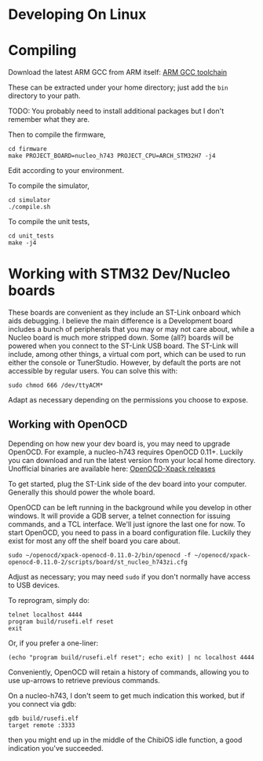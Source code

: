 # Developing On Linux

# Compiling

Download the latest ARM GCC from ARM itself: [ARM GCC toolchain](https://developer.arm.com/tools-and-software/open-source-software/developer-tools/gnu-toolchain/gnu-rm/downloads)

These can be extracted under your home directory; just add the `bin` directory to your path.

TODO: You probably need to install additional packages but I don't remember what they are.

Then to compile the firmware,

```
cd firmware
make PROJECT_BOARD=nucleo_h743 PROJECT_CPU=ARCH_STM32H7 -j4
```

Edit according to your environment.

To compile the simulator,

```
cd simulator
./compile.sh
```

To compile the unit tests,

```
cd unit_tests
make -j4
```

# Working with STM32 Dev/Nucleo boards

These boards are convenient as they include an ST-Link onboard which aids debugging.  I believe the main difference is a Development board includes a bunch of peripherals that you may or may not care about, while a Nucleo board is much more stripped down.  Some (all?) boards will be powered when you connect to the ST-Link USB board.  The ST-Link will include, among other things, a virtual com port, which can be used to run either the console or TunerStudio.  However, by default the ports are not accessible by regular users.  You can solve this with:

```
sudo chmod 666 /dev/ttyACM*
```

Adapt as necessary depending on the permissions you choose to expose.

## Working with OpenOCD

Depending on how new your dev board is, you may need to upgrade OpenOCD.  For example, a nucleo-h743 requires OpenOCD 0.11+.  Luckily you can download and run the latest version from your local home directory.  Unofficial binaries are available here:
[OpenOCD-Xpack releases](https://github.com/xpack-dev-tools/openocd-xpack/releases)

To get started, plug the ST-Link side of the dev board into your computer.  Generally this should power the whole board.

OpenOCD can be left running in the background while you develop in other windows.  It will provide a GDB server, a telnet connection for issuing commands, and a TCL interface.  We'll just ignore the last one for now.  To start OpenOCD, you need to pass in a board configuration file.  Luckily they exist for most any off the shelf board you care about.

```
sudo ~/openocd/xpack-openocd-0.11.0-2/bin/openocd -f ~/openocd/xpack-openocd-0.11.0-2/scripts/board/st_nucleo_h743zi.cfg
```

Adjust as necessary; you may need `sudo` if you don't normally have access to USB devices.

To reprogram, simply do:

```
telnet localhost 4444
program build/rusefi.elf reset
exit
```

Or, if you prefer a one-liner:

```
(echo "program build/rusefi.elf reset"; echo exit) | nc localhost 4444
```

Conveniently, OpenOCD will retain a history of commands, allowing you to use up-arrows to retrieve previous commands.

On a nucleo-h743, I don't seem to get much indication this worked, but if you connect via gdb:

```
gdb build/rusefi.elf
target remote :3333
```

then you might end up in the middle of the ChibiOS idle function, a good indication you've succeeded.
